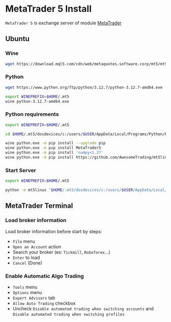 # MetaTrader 5 Install

`MetaTrader 5` is exchange server of module [MetaTrader](../reference/exchange/metatrader/metatrader.md)

## Ubuntu

### Wine

```sh
wget https://download.mql5.com/cdn/web/metaquotes.software.corp/mt5/mt5ubuntu.sh ; chmod +x mt5ubuntu.sh ; ./mt5ubuntu.sh
```

### Python

```sh
wget https://www.python.org/ftp/python/3.12.7/python-3.12.7-amd64.exe

export WINEPREFIX=$HOME/.mt5
wine python-3.12.7-amd64.exe
```

### Python requirements

```sh
export WINEPREFIX=$HOME/.mt5

cd $HOME/.mt5/dosdevices/c:/users/$USER/AppData/Local/Programs/Python/Python312/

wine python.exe -m pip install --upgrade pip
wine python.exe -m pip install MetaTrader5
wine python.exe -m pip install 'numpy<1.27'
wine python.exe -m pip install https://github.com/AwesomeTrading/mt5linux/archive/master.zip
```

### Start Server

```sh
export WINEPREFIX=$HOME/.mt5

python -m mt5linux "$HOME/.mt5/dosdevices/c:/users/$USER/AppData/Local/Programs/Python/Python312/python.exe"
```

## MetaTrader Terminal

### Load broker information

Load broker information before start by steps:

- `File` menu
- `Open an Account` action
- Search your broker (ex: `Tickmill`, `Roboforex`...)
- `Enter` to load
- `Cancel` (Done)

### Enable Automatic Algo Trading

- `Tools` menu
- `Options` menu
- `Expert Advisors` tab
- `Allow Auto Trading` checkbox
- Uncheck `Disable automated trading when switching accounts` and `Disable automated trading when switching profiles`
